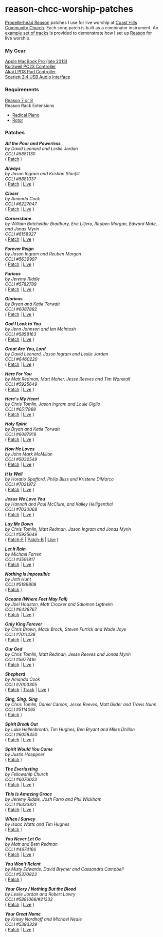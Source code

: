 # reason-chcc-worship-patches
[Propellerhead Reason](https://www.propellerheads.se/reason)   patches I use for live worship at [Coast Hills Community Church](http://www.coasthillschurch.org/). Each song patch is built as a combinator instrument. An [example set of tracks](Patches/Example%20Set.reason) is provided to demonstrate how I set up [Reason](https://www.propellerheads.se/reason)   for live worship.

### My Gear ###
[Apple MacBook Pro (late 2013)](http://www.engadget.com/products/apple/macbook-pro/15-inch-with-retina-display/late-2013/)  
[Kurzweil PC2X Controller](http://kurzweil.com/product/pc2x/)  
[Akai LPD8 Pad Controller](http://www.akaipro.com/product/lpd8)  
[Scarlett 2i4 USB Audio Interface](http://us.focusrite.com/usb-audio-interfaces/scarlett-2i4)

### Requirements ###
[Reason 7 or 8](https://www.propellerheads.se/reason)  
Reason Rack Extensions
- [Radical Piano](https://shop.propellerheads.se/product/radical-piano/) 
- [Rotor](https://shop.propellerheads.se/product/rotor/)

### Patches ###

**_All the Poor and Powerless_**  
_by David Leonard and Leslie Jordan_  
_CCLI #5881130_  
( [Patch](Patches/All%20the%20Poor%20and%20Powerless.cmb) )

**_Always_**  
_by Jason Ingram and Kristian Stanfill_  
_CCLI #5881037_  
( [Patch](Patches/Always.cmb) | [Live](https://vimeo.com/116045394#t=4m53s) )

**_Closer_**  
_by Amanda Cook_  
_CCLI #6227047_  
( [Patch](Patches/Closer.cmb) | [Live](https://vimeo.com/101569958#t=68m53s) )

**_Cornerstone_**  
_by William Batchelder Bradbury, Eric Liljero, Reuben Morgan, Edward Mote, and Jonas Myrin_  
_CCLI #6158927_  
( [Patch](Patches/Cornerstone.cmb) | [Live](https://vimeo.com/96620496#t=66m52s) )

**_Forever Reign_**  
_by Jason Ingram and Reuben Morgan_  
_CCLI #5639997_  
( [Patch](Patches/Forever%20Reign.cmb) | [Live](https://vimeo.com/101569958#t=5m34s) )

**_Furious_**  
_by Jeremy Riddle_  
_CCLI #5782789_  
( [Patch](Patches/Furious.cmb) | [Live](https://vimeo.com/124833360#t=0m3s) )

**_Glorious_**  
_by Bryan and Katie Torwalt_  
_CCLI #6087892_  
( [Patch](Patches/Glorious.cmb) | [Live](https://vimeo.com/96620496#t=0m8s) )

**_God I Look to You_**  
_by Jenn Johnson and Ian McIntosh_  
_CCLI #5858163_  
( [Patch](Patches/God%20I%20Look%20to%20You.cmb) | [Live](https://vimeo.com/99778632#t=66m6s) )

**_Great Are You, Lord_**  
_by David Leonard, Jason Ingram and Leslie Jordan_  
_CCLI #6460220_  
( [Patch](Patches/Great%20Are%20You%2C%20Lord.cmb) | [Live](https://vimeo.com/114038211#t=64m15s) )

**_Here For You_**  
_by Matt Redman, Matt Maher, Jesse Reeves and Tim Wanstall_  
_CCLI #5925649_  
( [Patch](Patches/Here%20For%20You.cmb) | [Live](https://vimeo.com/124833360#t=30m1s) )

**_Here's My Heart_**  
_by Chris Tomlin, Jason Ingram and Louie Giglio_  
_CCLI #6517898_  
( [Patch](Patches/Here%27s%20My%20Heart.cmb) | [Live](https://vimeo.com/121646335#t=5m56s) )

**_Holy Spirit_**  
_by Bryan and Katie Torwalt_  
_CCLI #6087919_  
( [Patch](Patches/Holy%20Spirit.cmb) | [Live](https://vimeo.com/104934954#t=28m04s) )

**_How He Loves_**  
_by John Mark McMillan_  
_CCLI #5032549_  
( [Patch](Patches/How%20He%20Loves.cmb) | [Live](https://vimeo.com/102268128#t=25m13s) )

**_It Is Well_**  
_by Horatio Spafford, Philip Bliss and Kristene DiMarco_  
_CCLI #7021972_  
( [Patch](Patches/It%20Is%20Well.cmb) | [Live](https://vimeo.com/124833360#t=35m20s) )

**_Jesus We Love You_**  
_by Hannah and Paul McClure, and Kalley Heiligenthal_  
_CCLI #7030068_  
( [Patch](Patches/Jesus%20We%20Love%20You.cmb) | [Live](https://vimeo.com/119742124#t=18m36s) )

**_Lay Me Down_**  
_by Chris Tomlin, Matt Redman, Jason Ingram and Jonas Myrin_  
_CCLI #5925649_  
( [Patch-F](Patches/Lay%20Me%20Down-F.cmb) | [Patch-B](Patches/Lay%20Me%20Down-B.cmb) | [Live](https://vimeo.com/124833360#t=3m54s) )

**_Let It Rain_**  
_by Michael Farren_  
_CCLI #3591817_  
( [Patch](Patches/Let%20It%20Rain.cmb) | [Live](https://vimeo.com/121646335#t=14m33s) )

**_Nothing Is Impossible_**  
_by Joth Hunt_  
_CCLI #5199808_  
( [Patch](Patches/Nothing%20Is%20Impossible.cmb) )

**_Oceans (Where Feet May Fail)_**  
_by Joel Houston, Matt Crocker and Salomon Ligthelm_  
_CCLI #6428767_  
( [Patch](Patches/Oceans.cmb) | [Live](https://vimeo.com/116045394#t=68m50s) )

**_Only King Forever_**  
_by Chris Brown, Mack Brock, Steven Furtick and Wade Joye_  
_CCLI #7011438_  
( [Patch](Patches/Only%20King%20Forever.cmb) | [Live](https://vimeo.com/104934954#t=0m9s) )

**_Our God_**  
_by Chris Tomlin, Matt Redman, Jesse Reeves and Jonas Myrin_  
_CCLI #5677416_  
( [Patch](Patches/Our%20God.cmb) | [Live](https://vimeo.com/114038211#t=9m48s) )

**_Shepherd_**  
_by Amanda Cook_  
_CCLI #7003305_  
( [Patch](Patches/Shepherd.cmb) | [Track](Patches/Shepherd%20Track.reason) | [Live](https://vimeo.com/102268128#t=11m30s) )

**_Sing, Sing, Sing_**  
_by Chris Tomlin, Daniel Carson, Jesse Reeves, Matt Gilder and Travis Nunn_  
_CCLI #5114065_  
( [Patch](Patches/Sing%2C%20Sing%2C%20Sing.cmb) )

**_Spirit Break Out_**  
_by Luke Hellenbronth, Tim Hughes, Ben Bryant and Miles Dhillon_  
_CCLI #6058450_  
( [Patch](Patches/Spirit%20Break%20Out.cmb) | [Live](https://vimeo.com/114038211#t=70m40s) )

**_Spirit Would You Come_**  
_by Justin Hoeppner_  
( [Patch](Patches/Spirit%20Would%20You%20Come.cmb) )

**_The Everlasting_**  
_by Fellowship Church_  
_CCLI #6076023_  
( [Patch](Patches/The%20Everlasting.cmb) | [Live](https://vimeo.com/101569958#t=11m33s) )

**_This Is Amazing Grace_**  
_by Jeremy Riddle, Josh Farro and Phil Wickham_  
_CCLI #6333821_  
( [Patch](Patches/This%20Is%20Amazing%20Grace.cmb) | [Live](https://vimeo.com/114038211#t=5m0s) )

**_When I Survey_**  
_by Isaac Watts and Tim Hughes_  
( [Patch](Patches/When%20I%20Survey.cmb) )

**_You Never Let Go_**  
_by Matt and Beth Redman_  
_CCLI #4674166_  
( [Patch](Patches/You%20Never%20Let%20Go.cmb) | [Live](https://vimeo.com/121646335#t=0m4s) )

**_You Won't Relent_**  
_by Misty Edwards, David Brymer and Cassandra Campbell_  
_CCLI #5370823_  
( [Patch](Patches/You%20Won%27t%20Relent.cmb) )

**_Your Glory / Nothing But the Blood_**  
_by Leslie Jordan and Robert Lowry_  
_CCLI #5881068/#21332_  
( [Patch](Patches/Your%20Glory%20-%20Nothing%20But%20the%20Blood.cmb) | [Live](https://vimeo.com/121646335#t=74m5s) )

**_Your Great Name_**  
_by Krissy Nordhoff and Michael Neale_  
_CCLI #5393329_  
( [Patch](Patches/Your%20Great%20Name.cmb) | [Live](https://vimeo.com/99778632#t=4m58s) )
